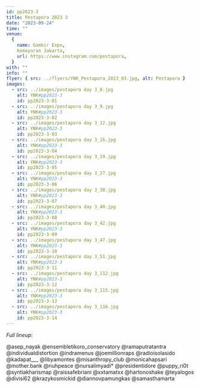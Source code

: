 ```yaml
---
id: pp2023-3
title: Pestapora 2023 3
date: "2023-09-24"
time: ""
venue:
  {
    name: Gambir Expo,
    Kemayoran Jakarta,
    url: https://www.instagram.com/pestapora,
  }
with: ""
info: ""
flyer: { src: ../flyers/YNK_Pestapora_2023_03.jpg, alt: Pestapora }
images:
  - src: ../images/pestapora day 3_8.jpg
    alt: YNK#pp2023-3
    id: pp2023-3-01
  - src: ../images/pestapora day 3_9.jpg
    alt: YNK#pp2023-3
    id: pp2023-3-02
  - src: ../images/pestapora day 3_12.jpg
    alt: YNK#pp2023-3
    id: pp2023-3-03
  - src: ../images/pestapora day 3_16.jpg
    alt: YNK#pp2023-3
    id: pp2023-3-04
  - src: ../images/pestapora day 3_19.jpg
    alt: YNK#pp2023-3
    id: pp2023-3-05
  - src: ../images/pestapora day 3_27.jpg
    alt: YNK#pp2023-3
    id: pp2023-3-06
  - src: ../images/pestapora day 3_38.jpg
    alt: YNK#pp2023-3
    id: pp2023-3-07
  - src: ../images/pestapora day 3_40.jpg
    alt: YNK#pp2023-3
    id: pp2023-3-08
  - src: ../images/pestapora day 3_42.jpg
    alt: YNK#pp2023-3
    id: pp2023-3-09
  - src: ../images/pestapora day 3_47.jpg
    alt: YNK#pp2023-3
    id: pp2023-3-10
  - src: ../images/pestapora day 3_51.jpg
    alt: YNK#pp2023-3
    id: pp2023-3-11
  - src: ../images/pestapora day 3_112.jpg
    alt: YNK#pp2023-3
    id: pp2023-3-12
  - src: ../images/pestapora day 3_115.jpg
    alt: YNK#pp2023-3
    id: pp2023-3-13
  - src: ../images/pestapora day 3_116.jpg
    alt: YNK#pp2023-3
    id: pp2023-3-14
---
```


_Full lineup:_

@asep_nayak
@ensembletikoro_conservatory @ramaputratantra
@individualdistortion
@indramenus @joemillionraps
@radioisolasido
@kadapat\_\_\_
@libyamontes
@misanthropy_club
@monicahapsari
@mother.bank
@nuhpeace
@nursalimyadi\*
@presidentidore
@puppy_ri0t
@syntiakharismap
@raissafebriani
@xxtamatxx
@hartonoshake
@teyalogos
@divisi62 @krazykosmickid
@diannovpamungkas
@samasthamarta
